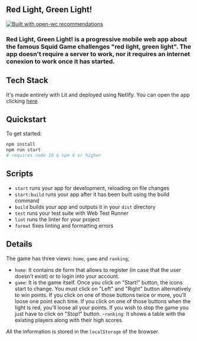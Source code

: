 ## Red Light, Green Light!

[![Built with open-wc recommendations](https://img.shields.io/badge/built%20with-open--wc-blue.svg)](https://github.com/open-wc)

### Red Light, Green Light! is a progressive mobile web app about the famous Squid Game challenges "red light, green light". The app doesn't require a server to work, nor it requires an internet conexion to work once it has started.

## Tech Stack

It's made entirely with Lit and deployed using Netlify. You can open the app clicking [here](https://statues-app.netlify.app/home). 

## Quickstart

To get started:

```bash
npm install
npm run start
# requires node 10 & npm 6 or higher
```

## Scripts

- `start` runs your app for development, reloading on file changes
- `start:build` runs your app after it has been built using the build command
- `build` builds your app and outputs it in your `dist` directory
- `test` runs your test suite with Web Test Runner
- `lint` runs the linter for your project
- `format` fixes linting and formatting errors

## Details

The game has three views: `home`, `game` and `ranking`;
- `home`: It contains de form that allows to register (in case that the user doesn't exist) or to login into your account.
- `game`: It is the game itself. Once you click on "Start!" button, the icons start to change. You must click on "Left" and "Right" button alternatively to win points. If you click on one of those buttons twice or more, you'll loose one point each time. If you click on one of those buttons when the light is red, you'll loose all your points. If you wish to stop the game you just have to click on "Stop!" button.
-`ranking`: It shows a table with the existing players along with their high scores.

All the information is stored in the `localStorage` of the browser. 
